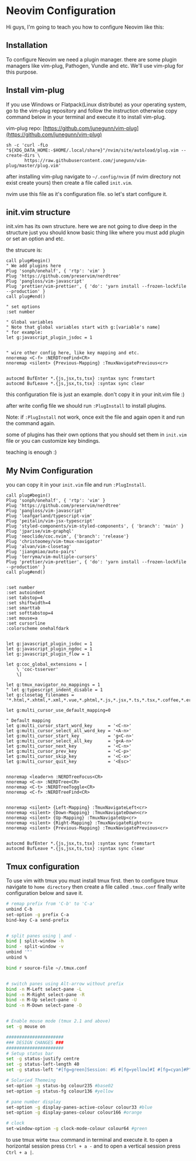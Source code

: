 # Neovim Configuration

Hi guys, I'm going to teach you how to configure Neovim like this:

[demo]: https://github.com/mohsen-coder/nvim-config/blob/main/nvim-demo.jpg "my configuration demo"

## Installation

To configure Neovim we need a plugin manager. there are some plugin managers like vim-plug, Pathogen, Vundle and etc. We'll use vim-plug for this purpose.

## Install vim-plug

If you use Windows or Flatpack(Linux distribute) as your operating system, go to the vim-plug repository and follow the instruction otherwise copy command below in your terminal and execute it to install vim-plug.

vim-plug repo: [https://github.com/junegunn/vim-plug](https://github.com/junegunn/vim-plug)


```shel
sh -c 'curl -fLo "${XDG_DATA_HOME:-$HOME/.local/share}"/nvim/site/autoload/plug.vim --create-dirs \
       https://raw.githubusercontent.com/junegunn/vim-plug/master/plug.vim'
```

after installing vim-plug navigate to `~/.config/nvim` (if nvim directory not exist create yours) then create a file called `init.vim`.

nvim use this file as it's configuration file. so let's start configure it.

## init.vim structure
init.vim has its own structure. here we are not going to dive deep in the structure just you should know basic thing like where you must add plugin or set an option and etc.

the strucure is:

```vim
call plug#begin()
" We add plugins here
Plug 'sonph/onehalf', { 'rtp': 'vim' }
Plug 'https://github.com/preservim/nerdtree'
Plug 'pangloss/vim-javascript'
Plug 'prettier/vim-prettier', { 'do': 'yarn install --frozen-lockfile --production' }
call plug#end()

" set options
:set number

" Global variables
" Note that global variables start with g:[variable's name]
" for example:
let g:javascript_plugin_jsdoc = 1


" wire other config here, like key mapping and etc.
nnoremap <C-f> :NERDTreeFind<CR>
nnoremap <silent> {Previous-Mapping} :TmuxNavigatePrevious<cr>


autocmd BufEnter *.{js,jsx,ts,tsx} :syntax sync fromstart
autocmd BufLeave *.{js,jsx,ts,tsx} :syntax sync clear

```
this configuration file is just an example. don't copy it in your init.vim file :)

after write config file we should run `:PlugInstall` to install plugins.

Note: if `:PlugInstall` not work, once exit the file and again open it and run the command again.

some of plugins has their own options that you should set them in `init.vim` file or you can customize key bindings.

teaching is enough :)

## My Nvim Configuration
you can copy it in your `init.vim` file and run `:PlugInstall`.
```vim
call plug#begin()
Plug 'sonph/onehalf', { 'rtp': 'vim' }
Plug 'https://github.com/preservim/nerdtree'
Plug 'pangloss/vim-javascript'
Plug 'leafgarland/typescript-vim'
Plug 'peitalin/vim-jsx-typescript'
Plug 'styled-components/vim-styled-components', { 'branch': 'main' }
Plug 'jparise/vim-graphql'
Plug 'neoclide/coc.nvim', {'branch': 'release'}
Plug 'christoomey/vim-tmux-navigator'
Plug 'alvan/vim-closetag'
Plug 'jiangmiao/auto-pairs'
Plug 'terryma/vim-multiple-cursors'
Plug 'prettier/vim-prettier', { 'do': 'yarn install --frozen-lockfile --production' }
call plug#end()


:set number
:set autoindent
:set tabstop=4
:set shiftwidth=4
:set smarttab
:set softtabstop=4
:set mouse=a
:set cursorline
:colorscheme onehalfdark


let g:javascript_plugin_jsdoc = 1
let g:javascript_plugin_ngdoc = 1
let g:javascript_plugin_flow = 1

let g:coc_global_extensions = [
	\ 'coc-tsserver'
	\]

let g:tmux_navigator_no_mappings = 1
" let g:typescript_indent_disable = 1
let g:closetag_filenames = '*.html,*.xhtml,*.xml,*.vue,*.phtml,*.js,*.jsx,*.ts,*.tsx,*.coffee,*.erb'

let g:multi_cursor_use_default_mapping=0

" Default mapping
let g:multi_cursor_start_word_key      = '<C-n>'
let g:multi_cursor_select_all_word_key = '<A-n>'
let g:multi_cursor_start_key           = 'g<C-n>'
let g:multi_cursor_select_all_key      = 'g<A-n>'
let g:multi_cursor_next_key            = '<C-n>'
let g:multi_cursor_prev_key            = '<C-p>'
let g:multi_cursor_skip_key            = '<C-x>'
let g:multi_cursor_quit_key            = '<Esc>'


nnoremap <leader>n :NERDTreeFocus<CR>
nnoremap <C-n> :NERDTree<CR>
nnoremap <C-t> :NERDTreeToggle<CR>
nnoremap <C-f> :NERDTreeFind<CR>


nnoremap <silent> {Left-Mapping} :TmuxNavigateLeft<cr>
nnoremap <silent> {Down-Mapping} :TmuxNavigateDown<cr>
nnoremap <silent> {Up-Mapping} :TmuxNavigateUp<cr>
nnoremap <silent> {Right-Mapping} :TmuxNavigateRight<cr>
nnoremap <silent> {Previous-Mapping} :TmuxNavigatePrevious<cr>


autocmd BufEnter *.{js,jsx,ts,tsx} :syntax sync fromstart
autocmd BufLeave *.{js,jsx,ts,tsx} :syntax sync clear

```

## Tmux configuration
To use vim with tmux you must install tmux first. then to configure tmux navigate to `home directory` then create a file called `.tmux.conf` finally write configuration below and save it.
```bash
# remap prefix from 'C-b' to 'C-a'
unbind C-b
set-option -g prefix C-a
bind-key C-a send-prefix


# split panes using | and -
bind | split-window -h
bind - split-window -v
unbind '"'
unbind %

bind r source-file ~/.tmux.conf


# switch panes using Alt-arrow without prefix
bind -n M-Left select-pane -L
bind -n M-Right select-pane -R
bind -n M-Up select-pane -U
bind -n M-Down select-pane -D


# Enable mouse mode (tmux 2.1 and above)
set -g mouse on

######################
### DESIGN CHANGES ###
######################
# Setup status bar
set -g status-justify centre
set -g status-left-length 40
set -g status-left "#[fg=green]Session: #S #[fg=yellow]#I #[fg=cyan]#P"

# Solaried Themeing
set-option -g status-bg colour235 #base02
set-option -g status-fg colour136 #yellow

# pane number display
set-option -g display-panes-active-colour colour33 #blue
set-option -g display-panes-colour colour166 #orange

# clock
set-window-option -g clock-mode-colour colour64 #green

```
to use tmux wirte `tmux` command in terminal and execute it.
to open a horizontal session press `Ctrl + a -` and to open a vertical session press `Ctrl + a |`.
